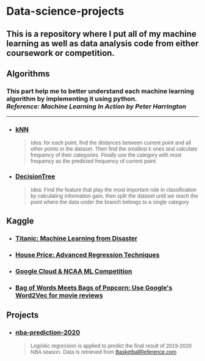# **Data-science-projects**
<p><h2>This is a repository where I put all of my machine learning as well as data analysis code from either coursework or competition.<h2></p>

## **Algorithms**
<p><h3>This part help me to better understand each machine learning algorithm by implementing it using python. <br><em>Reference: Machine Learning In Action by Peter Harrington</em></h3><p>

------

* ### [kNN](https://github.com/Chris4lilv/data-science-projects/blob/master/algorithm%20implementation/kNN.ipynb)
    > <span style="font-family:Arial">Idea: for each point, find the distances between current point and all other points in the dataset. Then find the smallest k ones and calculate frequency of their categories. Finally use the category with most frequency as the predicted frequency of current point.
* ### [DecisionTree](https://github.com/Chris4lilv/data-science-projects/blob/master/algorithm%20implementation/Decision%20Tree.ipynb)
    ><span style="font-family:Arial">Idea: Find the feature that play the most important role in classification by calculating information gain, then split the dataset until we reach the point where the data under the branch belongs to a single category

## **Kaggle**
* ### [Titanic: Machine Learning from Disaster](https://github.com/Chris4lilv/data-science-projects/tree/master/kaggle/Titanic%20Prediction)
* ### [House Price: Advanced Regression Techniques](https://github.com/Chris4lilv/data-science-projects/tree/master/kaggle/House%20Price%20Prediction)
* ### [Google Cloud & NCAA ML Competition](https://github.com/Chris4lilv/data-science-projects/tree/master/kaggle/google-cloud-ncaa-march-madness-2020-division-1-mens-tournament)
* ### [Bag of Words Meets Bags of Popcorn: Use Google's Word2Vec for movie reviews]()


## **Projects**
* ### [nba-prediction-2020](https://github.com/Chris4lilv/data-science-projects/tree/master/projects/nba-prediction-2020)
    ><span style="font-family:Arial">Logisitic regression is applied to predict the final result of 2019-2020 NBA season. Data is retrieved from [BasketballReference.com](https://www.basketball-reference.com/)
